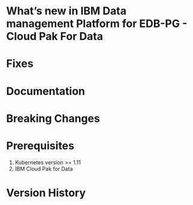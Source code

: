 # What’s new in IBM Data management Platform for EDB-PG - Cloud Pak For Data

# Fixes

# Documentation

# Breaking Changes

# Prerequisites
1. Kubernetes version >= 1.11
2. IBM Cloud Pak for Data

# Version History
